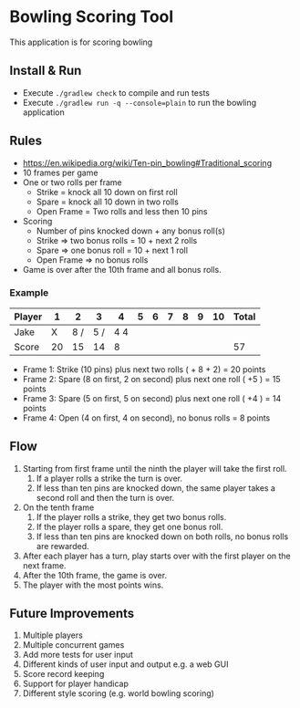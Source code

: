 # Bowling Scoring Tool
This application is for scoring bowling
## Install & Run
* Execute `./gradlew check` to compile and run tests
* Execute `./gradlew run -q --console=plain` to run the bowling application

## Rules
* https://en.wikipedia.org/wiki/Ten-pin_bowling#Traditional_scoring
* 10 frames per game
* One or two rolls per frame
  * Strike = knock all 10 down on first roll
  * Spare = knock all 10 down in two rolls
  * Open Frame = Two rolls and less then 10 pins
* Scoring
  * Number of pins knocked down + any bonus roll(s)
  * Strike => two bonus rolls = 10 + next 2 rolls
  * Spare => one bonus roll = 10 + next 1 roll
  * Open Frame => no bonus rolls
* Game is over after the 10th frame and all bonus rolls. 

### Example
| Player | 1   | 2   | 3   | 4   | 5   | 6   | 7   | 8   | 9   | 10  | Total |
|--------|-----|-----|-----|-----|-----|-----|-----|-----|-----|-----|-------|
| Jake   | X   | 8 / | 5 / | 4 4 |     |     |     |     |     |     |       |
| Score  | 20  | 15  | 14  | 8   |     |     |     |     |     |     | 57    |

* Frame 1: Strike (10 pins) plus next two rolls ( + 8 + 2) = 20 points
* Frame 2: Spare (8 on first, 2 on second) plus next one roll ( +5 ) = 15 points
* Frame 3: Spare (5 on first, 5 on second) plus next one roll ( +4 ) = 14 points
* Frame 4: Open (4 on first, 4 on second), no bonus rolls = 8 points

## Flow
1. Starting from first frame until the ninth the player will take the first roll. 
   1. If a player rolls a strike the turn is over.
   2. If less than ten pins are knocked down, the same player takes a second roll and then the turn is over.
2. On the tenth frame
   1. If the player rolls a strike, they get two bonus rolls.
   2. If the player rolls a spare, they get one bonus roll.
   3. If less than ten pins are knocked down on both rolls, no bonus rolls are rewarded.
3. After each player has a turn, play starts over with the first player on the next frame. 
4. After the 10th frame, the game is over.
5. The player with the most points wins.

## Future Improvements
1. Multiple players
2. Multiple concurrent games
3. Add more tests for user input
4. Different kinds of user input and output e.g. a web GUI
5. Score record keeping
6. Support for player handicap
7. Different style scoring (e.g. world bowling scoring)
